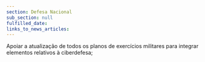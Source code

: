 ```yaml
---
section: Defesa Nacional
sub_section: null
fulfilled_date:
links_to_news_articles:
---
```


Apoiar a atualização de todos os planos de exercícios militares para integrar elementos relativos à ciberdefesa;